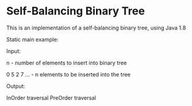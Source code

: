 # Self-Balancing Binary Tree

This is an implementation of a self-balancing binary tree, using Java 1.8

Static main example:


Input:

n - number of elements to insert into binary tree

0 5 2 7 ... - n elements to be inserted into the tree


Output:

InOrder traversal
PreOrder traversal
